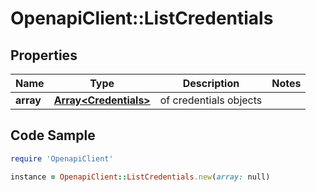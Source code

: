 # OpenapiClient::ListCredentials

## Properties

Name | Type | Description | Notes
------------ | ------------- | ------------- | -------------
**array** | [**Array&lt;Credentials&gt;**](Credentials.md) | of credentials objects | 

## Code Sample

```ruby
require 'OpenapiClient'

instance = OpenapiClient::ListCredentials.new(array: null)
```


